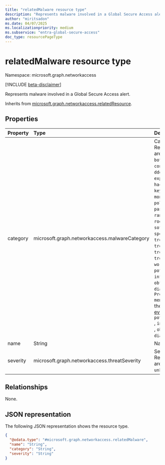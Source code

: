 ```yaml
---
title: "relatedMalware resource type"
description: "Represents malware involved in a Global Secure Access alert."
author: "miritsadon"
ms.date: 04/07/2025
ms.localizationpriority: medium
ms.subservice: "entra-global-secure-access"
doc_type: resourcePageType
---
```


# relatedMalware resource type

Namespace: microsoft.graph.networkaccess

[!INCLUDE [beta-disclaimer](../../includes/beta-disclaimer.md)]

Represents malware involved in a Global Secure Access alert.

Inherits from [microsoft.graph.networkaccess.relatedResource](../resources/networkaccess-relatedresource.md).

## Properties
|Property|Type|Description|
|:---|:---|:---|
|category|microsoft.graph.networkaccess.malwareCategory|Category of the malware. Required. The possible values are: `adware`, `backdoor`, `behavior`, `bot`, `browserModifier`, `constructor`, `cryptojacking`, `ddos`, `dropper`, `dropperMalware`, `exploit`, `filelessMalware`, `hackTool`, `hybridMalware`, `joke`, `keylogger`, `misleading`, `monitoringTool`, `polymorphicMalware`, `passwordStealer`, `program`, `ransomware`, `remoteAccess`, `rogue`, `rootkit`, `settingsModifier`, `softwareBundler`, `spammer`, `spoofer`, `spyware`, `tool`, `trojan`, `trojanClicker`, `trojanDownloader`, `trojanNotifier`, `trojanProxy`, `trojanSpy`, `virus`, `wiperMalware`, `worm`, `unknownFutureValue`, `potentiallyUnwantedApplication`, `infostealer`, `unknown`, `phishing`, `obfuscatedMalware`, `coinMiner`, `dialer`, `grayware`. Use the `Prefer: include-unknown-enum-members` request header to get the following values from this [evolvable enum](/graph/best-practices-concept#handling-future-members-in-evolvable-enumerations): `potentiallyUnwantedApplication` , `infostealer` , `unknown` , `phishing` , `obfuscatedMalware` , `coinMiner` , `dialer` , `grayware`.|
|name|String|Name of the malware. Required.|
|severity|microsoft.graph.networkaccess.threatSeverity|Severity of the malware. Required. The possible values are: `low`, `medium`, `high`, `critical`, `unknownFutureValue`.|

## Relationships
None.

## JSON representation
The following JSON representation shows the resource type.
<!-- {
  "blockType": "resource",
  "@odata.type": "microsoft.graph.networkaccess.relatedMalware"
}
-->
``` json
{
  "@odata.type": "#microsoft.graph.networkaccess.relatedMalware",
  "name": "String",
  "category": "String",
  "severity": "String"
}
```
